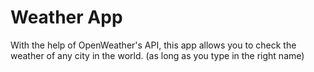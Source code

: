 # Weather App

With the help of OpenWeather's API, this app allows
you to check the weather of any city in the world.
(as long as you type in the right name) 